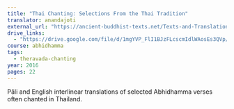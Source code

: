 ```yaml
---
title: "Thai Chanting: Selections From the Thai Tradition"
translator: anandajoti
external_url: "https://ancient-buddhist-texts.net/Texts-and-Translations/Thai-Chanting/"
drive_links:
  - "https://drive.google.com/file/d/1mgYVP_FlI1BJzFLcscmIdlWAosEs3QVp/view?usp=sharing"
course: abhidhamma
tags:
  - theravada-chanting
year: 2016
pages: 22
---
```


Pāli and English interlinear translations of selected Abhidhamma verses often chanted in Thailand.
